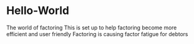 # Hello-World
The world of factoring
This is set up to help factoring become more efficient and user friendly
Factoring is causing factor fatigue for debtors
